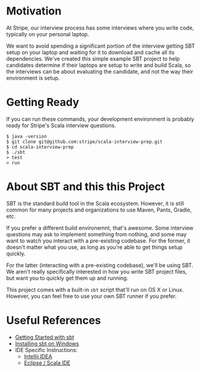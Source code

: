 # Motivation

At Stripe, our interview process has some interviews where you write code,
typically on your personal laptop.

We want to avoid spending a significant portion of the interview getting SBT
setup on your laptop and waiting for it to download and cache all its
dependencies. We've created this simple example SBT project to help candidates
determine if their laptops are setup to write and build Scala, so the
interviews can be about evaluating the candidate, and not the way their
environment is setup.

# Getting Ready

If you can run these commands, your development environment is probably ready
for Stripe's Scala interview questions.

```
$ java -version
$ git clone git@github.com:stripe/scala-interview-prep.git
$ cd scala-interview-prep
$ ./sbt
> test
> run
```

# About SBT and this this Project

SBT is the standard build tool in the Scala ecosystem. However, it is still
common for many projects and organizations to use Maven, Pants, Gradle, etc.

If you prefer a different build environemnt, that's awesome. Some interview
questions may ask to implement something from nothing, and some may want to
watch you interact with a pre-existing codebase. For the former, it doesn't
matter what you use, as long as you're able to get things setup quickly.

For the latter (interacting with a pre-existing codebase), we'll be using
SBT. We aren't really specifically interested in how you write SBT project
files, but want you to quickly get them up and running.

This project comes with a built-in `sbt` script that'll run on OS X or Linux.
However, you can feel free to use your own SBT runner if you prefer.

# Useful References

 * [Getting Started with sbt](http://www.scala-sbt.org/release/tutorial/)
 * [Installing sbt on Windows](http://www.scala-sbt.org/0.13/tutorial/Installing-sbt-on-Windows.html)
 * IDE Specific Instructions:
   * [Intellij IDEA](https://www.jetbrains.com/idea/help/getting-started-with-sbt.html)
   * [Eclipse / Scala IDE](http://scala-ide.org/docs/user/gettingstarted.html#Import_an_SBT_project)
